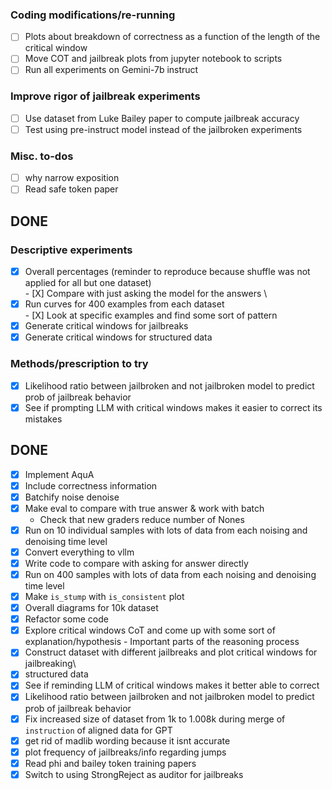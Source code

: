 ### Coding modifications/re-running
- [ ] Plots about breakdown of correctness as a function of the length of the critical window
- [ ] Move COT and jailbreak plots from jupyter notebook to scripts
- [ ] Run all experiments on Gemini-7b instruct

### Improve rigor of jailbreak experiments
- [ ] Use dataset from Luke Bailey paper to compute jailbreak accuracy
- [ ] Test using pre-instruct model instead of the jailbroken experiments

### Misc. to-dos
- [ ] why narrow exposition
- [ ] Read safe token paper

## DONE

### Descriptive experiments
- [X] Overall percentages (reminder to reproduce because shuffle was not applied for all but one dataset)\
        - [X] Compare with just asking the model for the answers \
- [X] Run curves for 400 examples from each dataset\
        - [X] Look at specific examples and find some sort of pattern
- [X] Generate critical windows for jailbreaks 
- [X] Generate critical windows for structured data 

### Methods/prescription to try
- [x] Likelihood ratio between jailbroken and not jailbroken model to predict prob of jailbreak behavior
- [x] See if prompting LLM with critical windows makes it easier to correct its mistakes

## DONE
- [X] Implement AquA
- [X] Include correctness information
- [X] Batchify noise denoise
- [X] Make eval to compare with true answer & work with batch
    -   Check that new graders reduce number of Nones
- [X] Run on 10 individual samples with lots of data from each noising and denoising time level
- [X] Convert everything to vllm
- [X] Write code to compare with asking for answer directly
- [X] Run on 400 samples with lots of data from each noising and denoising time level
- [X] Make `is_stump` with `is_consistent` plot
- [X] Overall diagrams for 10k dataset
- [X] Refactor some code
- [X] Explore critical windows CoT and come up with some sort of explanation/hypothesis - Important parts of the reasoning process
- [X] Construct dataset with different jailbreaks and plot critical windows for jailbreaking\
- [X] structured data 
- [X] See if reminding LLM of critical windows makes it better able to correct
- [X] Likelihood ratio between jailbroken and not jailbroken model to predict prob of jailbreak behavior
- [X] Fix increased size of dataset from 1k to 1.008k during merge of `instruction` of aligned data for GPT
- [x] get rid of madlib wording because it isnt accurate 
- [x] plot frequency of jailbreaks/info regarding jumps 
- [x] Read phi and bailey token training papers
- [x] Switch to using StrongReject as auditor for jailbreaks
